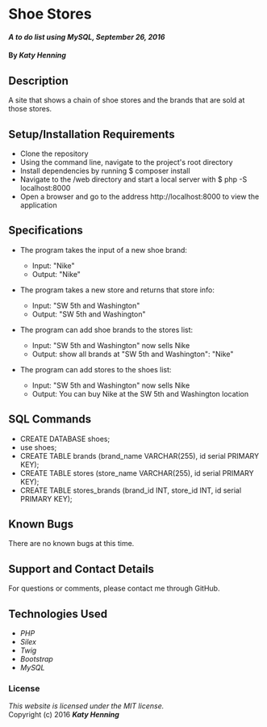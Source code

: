 # Shoe Stores


#### _A to do list using MySQL, September 26, 2016_

#### By _**Katy Henning**_

## Description

A site that shows a chain of shoe stores and the brands that are sold at those stores.

## Setup/Installation Requirements

* Clone the repository
* Using the command line, navigate to the project's root directory
* Install dependencies by running $ composer install
* Navigate to the /web directory and start a local server with $ php -S localhost:8000
* Open a browser and go to the address http://localhost:8000 to view the application

## Specifications

* The program takes the input of a new shoe brand:
  * Input: "Nike"
  * Output: "Nike"

* The program takes a new store and returns that store info:
  * Input: "SW 5th and Washington"
  * Output: "SW 5th and Washington"

* The program can add shoe brands to the stores list:
  * Input: "SW 5th and Washington" now sells Nike
  * Output: show all brands at "SW 5th and Washington": "Nike"

* The program can add stores to the shoes list:
  * Input: "SW 5th and Washington" now sells Nike
  * Output: You can buy Nike at the SW 5th and Washington location

## SQL Commands

* CREATE DATABASE shoes;
* use shoes;
* CREATE TABLE brands (brand_name VARCHAR(255), id serial PRIMARY KEY);
* CREATE TABLE stores (store_name VARCHAR(255), id serial PRIMARY KEY);
* CREATE TABLE stores_brands (brand_id INT, store_id INT, id serial PRIMARY KEY);

## Known Bugs

There are no known bugs at this time.

## Support and Contact Details

For questions or comments, please contact me through GitHub.

## Technologies Used

* _PHP_
* _Silex_
* _Twig_
* _Bootstrap_
* _MySQL_

### License

*This website is licensed under the MIT license.*  
Copyright (c) 2016 **_Katy Henning_**
